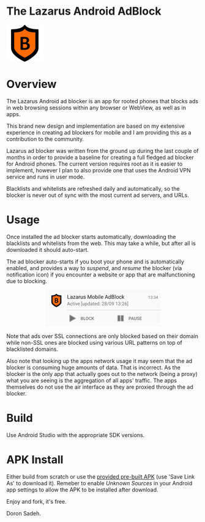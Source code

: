 # The Lazarus Android AdBlock

![Mobile Ad Blocker](assets/logo.png "Mobile Ad Block")

# Overview
The Lazarus Android ad blocker is an app for rooted phones that blocks ads in web browsing sessions within any browser or WebView, as well as in apps.

This brand new design and implementation are based on my extensive experience in creating ad blockers for mobile and I am providing this as a contribution to the community.

Lazarus ad blocker was written from the ground up during the last couple of months in order to provide a baseline for creating a full fledged ad blocker for Android phones. The current version requires root as it is easier to implement, however I plan to also provide one that uses the Android VPN service and runs in user mode.

Blacklists and whitelists are refreshed daily and automatically, so the blocker is never out of sync with the most current ad servers, and URLs.

# Usage
Once installed the ad blocker starts automatically, downloading the blacklists and whitelists from the web. This may take a while, but after all is downloaded it should auto-start.

The ad blocker auto-starts if you boot your phone and is automatically enabled, and provides a way to _*suspend*_, and _*resume*_ the blocker (via notification icon) if you encounter a website or app that are malfunctioning due to blocking.

<p align="center">
    <img src="assets/readme-image-0.png" />
</p>

Note that ads over SSL connections are only blocked based on their domain while non-SSL ones are blocked using various URL patterns on top of blacklisted domains.

Also note that looking up the apps network usage it may seem that the ad blocker is consuming huge amounts of data. That is incorrect. As the blocker is the only app that actually goes out to the network (being a proxy) what you are seeing is the aggregation of all apps' traffic.
The apps themselves do not use the air interface as they are proxied through the ad blocker.

# Build
Use Android Studio with the appropriate SDK versions.

# APK Install
Either build from scratch or use the [provided pre-built APK](https://github.com/doronsadeh/android-adblock/blob/master/bin/lazarus.apk?raw=true) (use 'Save Link As' to download it). Remeber to enable _Unknown Sources_ in your Android app settings to allow the APK to be installed after download.


Enjoy and fork, it's free.

Doron Sadeh.


